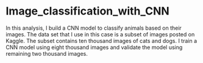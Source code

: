 # Image_classification_with_CNN
In this analysis, I build a CNN model to classify animals based on their images. The data set that I use in this case is a subset of images posted on Kaggle. The subset contains ten thousand images of cats and dogs. I train a CNN model using eight thousand images and validate the model using remaining two thousand images.

